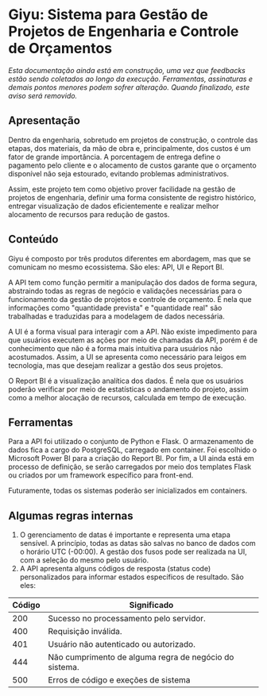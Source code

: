 # Giyu: Sistema para Gestão de Projetos de Engenharia e Controle de Orçamentos
*Esta documentação ainda está em construção, uma vez que feedbacks estão sendo coletados ao longo da execução. Ferramentas, assinaturas e demais pontos menores podem sofrer alteração. Quando finalizado, este aviso será removido.*

## Apresentação

Dentro da engenharia, sobretudo em projetos de construção, o controle das etapas, dos materiais, da mão de obra e, principalmente, dos custos é um fator de grande importância. A porcentagem de entrega define o pagamento pelo cliente e o alocamento de custos garante que o orçamento disponível não seja estourado, evitando problemas administrativos.

Assim, este projeto tem como objetivo prover facilidade na gestão de projetos de engenharia, definir uma forma consistente de registro histórico, entregar visualização de dados eficientemente e realizar melhor alocamento de recursos para redução de gastos.

## Conteúdo

Giyu é composto por três produtos diferentes em abordagem, mas que se comunicam no mesmo ecossistema. São eles: API, UI e Report BI.

A API tem como função permitir a manipulação dos dados de forma segura, abstraindo todas as regras de negócio e validações necessárias para o funcionamento da gestão de projetos e controle de orçamento. É nela que informações como "quantidade prevista" e "quantidade real" são trabalhadas e traduzidas para a modelagem de dados necessária.

A UI é a forma visual para interagir com a API. Não existe impedimento para que usuários executem as ações por meio de chamadas da API, porém é de conhecimento que não é a forma mais intuitiva para usuários não acostumados. Assim, a UI se apresenta como necessário para leigos em tecnologia, mas que desejam realizar a gestão dos seus projetos.

O Report BI é a visualização analítica dos dados. É nela que os usuários poderão verificar por meio de estatísticas o andamento do projeto, assim como a melhor alocação de recursos, calculada em tempo de execução.

## Ferramentas

Para a API foi utilizado o conjunto de Python e Flask. O armazenamento de dados fica a cargo do PostgreSQL, carregado em container. Foi escolhido o Microsoft Power BI para a criação do Report BI. Por fim, a UI ainda está em processo de definição, se serão carregados por meio dos templates Flask ou criados por um framework específico para front-end.

Futuramente, todas os sistemas poderão ser inicializados em containers.

## Algumas regras internas

1. O gerenciamento de datas é importante e representa uma etapa sensível. A princípio, todas as datas são salvas no banco de dados com o horário UTC (-00:00). A gestão dos fusos pode ser realizada na UI, com a seleção do mesmo pelo usuário.
2. A API apresenta alguns códigos de resposta (status code) personalizados para informar estados específicos de resultado. São eles:

Código | Significado
-------|------------
200    | Sucesso no processamento pelo servidor.
400    | Requisição inválida.
401    | Usuário não autenticado ou autorizado.
444    | Não cumprimento de alguma regra de negócio do sistema.
500    | Erros de código e exeções de sistema